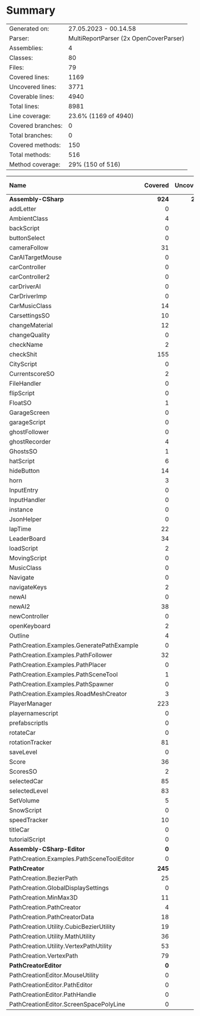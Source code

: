 ﻿# Summary
|||
|:---|:---|
| Generated on: | 27.05.2023 - 00.14.58 |
| Parser: | MultiReportParser (2x OpenCoverParser) |
| Assemblies: | 4 |
| Classes: | 80 |
| Files: | 79 |
| Covered lines: | 1169 |
| Uncovered lines: | 3771 |
| Coverable lines: | 4940 |
| Total lines: | 8981 |
| Line coverage: | 23.6% (1169 of 4940) |
| Covered branches: | 0 |
| Total branches: | 0 |
| Covered methods: | 150 |
| Total methods: | 516 |
| Method coverage: | 29% (150 of 516) |

|**Name**|**Covered**|**Uncovered**|**Coverable**|**Total**|**Line coverage**|**Covered**|**Total**|**Branch coverage**|**Covered**|**Total**|**Method coverage**|
|:---|---:|---:|---:|---:|---:|---:|---:|---:|---:|---:|---:|
|**Assembly-CSharp**|**924**|**2049**|**2973**|**6202**|**31%**|**0**|**0**|****|**109**|**347**|**31.4%**|
|addLetter|0|14|14|30|0%|0|0||0|2|0%|
|AmbientClass|4|7|11|35|36.3%|0|0||1|3|33.3%|
|backScript|0|3|3|14|0%|0|0||0|1|0%|
|buttonSelect|0|14|14|38|0%|0|0||0|4|0%|
|cameraFollow|31|2|33|62|93.9%|0|0||5|5|100%|
|CarAITargetMouse|0|17|17|44|0%|0|0||0|2|0%|
|carController|0|47|47|88|0%|0|0||0|9|0%|
|carController2|0|102|102|166|0%|0|0||0|11|0%|
|carDriverAI|0|39|39|88|0%|0|0||0|3|0%|
|CarDriverImp|0|84|84|137|0%|0|0||0|10|0%|
|CarMusicClass|14|19|33|66|42.4%|0|0||2|6|33.3%|
|CarsettingsSO|10|2|12|59|83.3%|0|0||10|12|83.3%|
|changeMaterial|12|31|43|105|27.9%|0|0||1|5|20%|
|changeQuality|0|12|12|18|0%|0|0||0|1|0%|
|checkName|2|9|11|33|18.1%|0|0||1|2|50%|
|checkShit|155|160|315|511|49.2%|0|0||8|14|57.1%|
|CityScript|0|11|11|38|0%|0|0||0|3|0%|
|CurrentscoreSO|2|0|2|17|100%|0|0||2|2|100%|
|FileHandler|0|34|34|359|0%|0|0||0|6|0%|
|flipScript|0|20|20|38|0%|0|0||0|2|0%|
|FloatSO|1|1|2|19|50%|0|0||1|2|50%|
|GarageScreen|0|140|140|247|0%|0|0||0|10|0%|
|garageScript|0|4|4|18|0%|0|0||0|2|0%|
|ghostFollower|0|5|5|28|0%|0|0||0|2|0%|
|ghostRecorder|4|0|4|20|100%|0|0||2|2|100%|
|GhostsSO|1|3|4|31|25%|0|0||1|4|25%|
|hatScript|6|124|130|182|4.6%|0|0||2|6|33.3%|
|hideButton|14|30|44|76|31.8%|0|0||1|2|50%|
|horn|3|14|17|30|17.6%|0|0||1|3|33.3%|
|InputEntry|0|5|5|13|0%|0|0||0|1|0%|
|InputHandler|0|47|47|92|0%|0|0||0|8|0%|
|instance|0|14|14|24|0%|0|0||0|3|0%|
|JsonHelper|0|14|14|359|0%|0|0||0|3|0%|
|lapTime|22|0|22|51|100%|0|0||4|4|100%|
|LeaderBoard|34|36|70|118|48.5%|0|0||2|6|33.3%|
|loadScript|2|5|7|24|28.5%|0|0||1|2|50%|
|MovingScript|0|6|6|18|0%|0|0||0|2|0%|
|MusicClass|0|11|11|31|0%|0|0||0|3|0%|
|Navigate|0|9|9|29|0%|0|0||0|3|0%|
|navigateKeys|2|2|4|21|50%|0|0||1|2|50%|
|newAI|0|38|38|89|0%|0|0||0|3|0%|
|newAI2|38|0|38|69|100%|0|0||4|4|100%|
|newController|0|45|45|76|0%|0|0||0|10|0%|
|openKeyboard|2|2|4|18|50%|0|0||1|2|50%|
|Outline|4|139|143|309|2.7%|0|0||1|19|5.2%|
|PathCreation.Examples.GeneratePathExample|0|7|7|20|0%|0|0||0|2|0%|
|PathCreation.Examples.PathFollower|32|3|35|66|91.4%|0|0||3|4|75%|
|PathCreation.Examples.PathPlacer|0|26|26|46|0%|0|0||0|4|0%|
|PathCreation.Examples.PathSceneTool|1|11|12|32|8.3%|0|0||1|4|25%|
|PathCreation.Examples.PathSpawner|0|8|8|25|0%|0|0||0|1|0%|
|PathCreation.Examples.RoadMeshCreator|3|91|94|155|3.1%|0|0||1|5|20%|
|PlayerManager|223|262|485|772|45.9%|0|0||18|34|52.9%|
|playernamescript|0|7|7|50|0%|0|0||0|3|0%|
|prefabscriptls|0|8|8|27|0%|0|0||0|2|0%|
|rotateCar|0|6|6|19|0%|0|0||0|2|0%|
|rotationTracker|81|3|84|147|96.4%|0|0||6|7|85.7%|
|saveLevel|0|27|27|38|0%|0|0||0|4|0%|
|Score|36|61|97|149|37.1%|0|0||3|8|37.5%|
|ScoresSO|2|2|4|29|50%|0|0||2|4|50%|
|selectedCar|85|118|203|309|41.8%|0|0||9|21|42.8%|
|selectedLevel|83|51|134|227|61.9%|0|0||11|16|68.7%|
|SetVolume|5|13|18|42|27.7%|0|0||1|5|20%|
|SnowScript|0|11|11|38|0%|0|0||0|3|0%|
|speedTracker|10|0|10|23|100%|0|0||2|2|100%|
|titleCar|0|10|10|36|0%|0|0||0|4|0%|
|tutorialScript|0|3|3|14|0%|0|0||0|1|0%|
|**Assembly-CSharp-Editor**|**0**|**73**|**73**|**108**|**0%**|**0**|**0**|****|**0**|**7**|**0%**|
|PathCreation.Examples.PathSceneToolEditor|0|73|73|108|0%|0|0||0|7|0%|
|**PathCreator**|**245**|**849**|**1094**|**1799**|**22.3%**|**0**|**0**|****|**41**|**125**|**32.8%**|
|PathCreation.BezierPath|25|392|417|678|5.9%|0|0||8|43|18.6%|
|PathCreation.GlobalDisplaySettings|0|30|30|70|0%|0|0||0|2|0%|
|PathCreation.MinMax3D|11|0|11|21|100%|0|0||6|6|100%|
|PathCreation.PathCreator|4|55|59|112|6.7%|0|0||1|7|14.2%|
|PathCreation.PathCreatorData|18|61|79|136|22.7%|0|0||3|11|27.2%|
|PathCreation.Utility.CubicBezierUtility|19|65|84|136|22.6%|0|0||5|13|38.4%|
|PathCreation.Utility.MathUtility|36|82|118|162|30.5%|0|0||6|18|33.3%|
|PathCreation.Utility.VertexPathUtility|53|47|100|139|53%|0|0||2|3|66.6%|
|PathCreation.VertexPath|79|117|196|345|40.3%|0|0||10|22|45.4%|
|**PathCreatorEditor**|**0**|**800**|**800**|**1231**|**0%**|**0**|**0**|****|**0**|**37**|**0%**|
|PathCreationEditor.MouseUtility|0|23|23|43|0%|0|0||0|1|0%|
|PathCreationEditor.PathEditor|0|506|506|736|0%|0|0||0|26|0%|
|PathCreationEditor.PathHandle|0|142|142|237|0%|0|0||0|5|0%|
|PathCreationEditor.ScreenSpacePolyLine|0|129|129|215|0%|0|0||0|5|0%|
